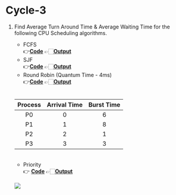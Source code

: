 
# Cycle-3

1. Find Average Turn Around Time & Average Waiting Time for the following CPU Scheduling algorithms.<br>
   
    * FCFS <br> 👉[**Code**](/Cycle-3/CPU-Scheduling/1_FCFS.c)  👉🏻[**Output**](/Cycle-3/images/fcfs.png)
    * SJF <br> 👉[**Code**](/Cycle-3/CPU-Scheduling/2_SJF.c)  👉🏻[**Output**](/Cycle-3/images/sjf.png)
    * Round Robin (Quantum Time - 4ms) <br> 👉[**Code**]()  👉🏻[**Output**]()
    <br>
    
      | Process | Arrival Time | Burst Time  |
      |:-------:|:------------:|:-----------:|
      |    P0   |       0      |      6      |
      |    P1   |       1      |      8      |
      |    P2   |       2      |      1      |
      |    P3   |       3      |      3      |
     <br>
     
     * Priority <br> 👉 [**Code**](/Cycle-3/CPU-Scheduling/3_Priority.c)  👉🏻[**Output**](/Cycle-3/images/priority.png)
     <br>
     
      <img src ="https://i.postimg.cc/R03LPCj4/priority-preemptive-example.png">    
      

